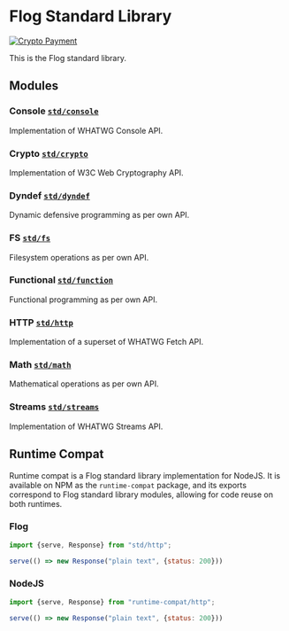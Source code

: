# Flog Standard Library

[![Crypto Payment](https://paybadge.profullstack.com/badge.svg)](https://paybadge.profullstack.com/?tickers=btc%2Ceth%2Csol%2Cusdc)

This is the Flog standard library.

## Modules

### Console [`std/console`](console/README.md)

Implementation of WHATWG Console API.

### Crypto [`std/crypto`](crypto/README.md)

Implementation of W3C Web Cryptography API.

### Dyndef [`std/dyndef`](dyndef/README.md)

Dynamic defensive programming as per own API.

### FS [`std/fs`](fs/README.md)

Filesystem operations as per own API.

### Functional [`std/function`](function/README.md)

Functional programming as per own API.

### HTTP [`std/http`](http/README.md)

Implementation of a superset of WHATWG Fetch API.

### Math [`std/math`](math/README.md)

Mathematical operations as per own API.

### Streams [`std/streams`](streams/README.md)

Implementation of WHATWG Streams API.

## Runtime Compat

Runtime compat is a Flog standard library implementation for NodeJS. It is
available on NPM as the `runtime-compat` package, and its exports correspond
to Flog standard library modules, allowing for code reuse on both runtimes.

### Flog

```js
import {serve, Response} from "std/http";

serve(() => new Response("plain text", {status: 200}))
```

### NodeJS

```js
import {serve, Response} from "runtime-compat/http";

serve(() => new Response("plain text", {status: 200}))
```
